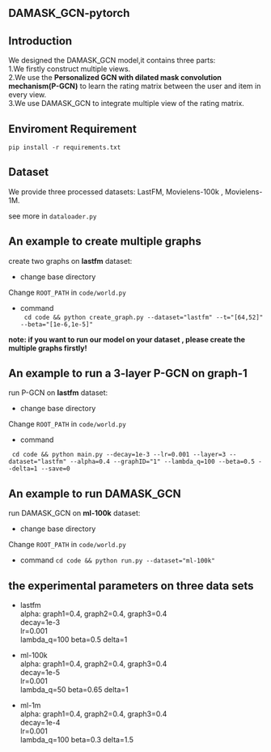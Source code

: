 ## DAMASK_GCN-pytorch

## Introduction

We designed the DAMASK_GCN model,it contains three parts:  
1.We firstly construct multiple views.  
2.We use the **Personalized GCN with dilated mask convolution mechanism(P-GCN)** to learn the rating matrix between the user and item in every view.  
3.We use DAMASK_GCN to integrate multiple view of the rating matrix.




## Enviroment Requirement

`pip install -r requirements.txt`



## Dataset

We provide three processed datasets: LastFM, Movielens-100k , Movielens-1M.

see more in `dataloader.py`

## An example to create multiple graphs
create two graphs on  **lastfm** dataset:
* change base directory

Change `ROOT_PATH` in `code/world.py`

* command  
` cd code && python create_graph.py --dataset="lastfm" --t="[64,52]" --beta="[1e-6,1e-5]"`

**note: if you want to run our model on your dataset , please create the multiple graphs firstly!**

## An example to run a 3-layer P-GCN on graph-1

run P-GCN on **lastfm** dataset:

* change base directory

Change `ROOT_PATH` in `code/world.py`

* command

` cd code && python main.py --decay=1e-3 --lr=0.001 --layer=3 --dataset="lastfm" --alpha=0.4 --graphID="1" --lambda_q=100 --beta=0.5 --delta=1 --save=0`

## An example to run DAMASK_GCN

run DAMASK_GCN on **ml-100k** dataset:

* change base directory

Change `ROOT_PATH` in `code/world.py`

* command
` cd code && python run.py --dataset="ml-100k" `

## the experimental parameters on three data sets
* lastfm  
alpha:  graph1=0.4, graph2=0.4, graph3=0.4  
decay=1e-3  
lr=0.001  
lambda_q=100 
beta=0.5 
delta=1 

* ml-100k  
alpha: graph1=0.4, graph2=0.4, graph3=0.4  
decay=1e-5  
lr=0.001  
lambda_q=50 
beta=0.65 
delta=1 

* ml-1m  
alpha: graph1=0.4, graph2=0.4, graph3=0.4  
decay=1e-4  
lr=0.001  
lambda_q=100 
beta=0.3 
delta=1.5 







